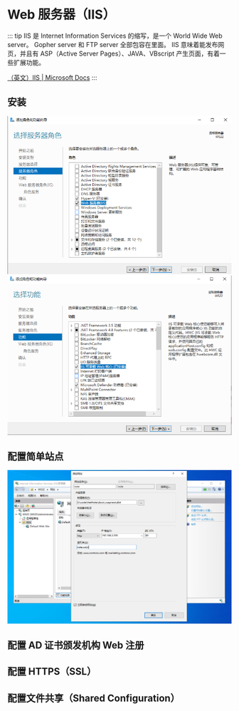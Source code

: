 # Web 服务器（IIS）

::: tip
IIS 是 Internet Information Services 的缩写，是一个 World Wide Web server。
Gopher server 和 FTP server 全部包容在里面。
IIS 意味着能发布网页，并且有 ASP（Active Server Pages）、JAVA、VBscript 产生页面，有着一些扩展功能。

[（英文）IIS | Microsoft Docs](https://docs.microsoft.com/zh-cn/iis/get-started/)
:::

## 安装

![](./img/添加服务器角色.png)
![](./img/添加服务器功能.png)

## 配置简单站点

![](./img/添加网站-01.png)

## 配置 AD 证书颁发机构 Web 注册

## 配置 HTTPS（SSL）

## 配置文件共享（Shared Configuration）
